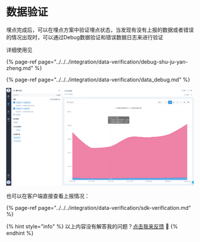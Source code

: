# 数据验证

埋点完成后，可以在埋点方案中验证埋点状态，当发现有没有上报的数据或者错误的情况出现时，可以通过Debug数据验证和错误数据日志来进行验证

详细使用见

{% page-ref page="../../../integration/data-verification/debug-shu-ju-yan-zheng.md" %}

{% page-ref page="../../../integration/data-verification/data\_debug.md" %}

![](../../../.gitbook/assets/image%20%28124%29.png)

也可以在客户端直接查看上报情况：

{% page-ref page="../../../integration/data-verification/sdk-verification.md" %}



{% hint style="info" %}
以上内容没有解答我的问题？[点击我来反馈](https://support.qq.com/products/118522/) 🚀
{% endhint %}

